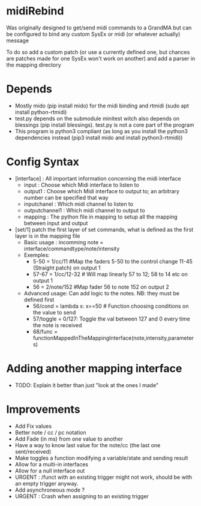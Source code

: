 # midiRebind
Was originally designed to get/send midi commands to a GrandMA but can be configured to bind any custom SysEx or midi (or whatever actually) message

To do so add a custom patch (or use a currently defined one, but chances are patches made for one SysEx won't work on another) and add a parser in the mapping directory

# Depends
* Mostly mido (pip install mido) for the midi binding and rtmidi (sudo apt install python-rtmidi)
* test.py depends on the submodule minitest witch also depends on blessings (pip install blessings). test.py is not a core part of the program
* This program is python3 compliant (as long as you install the python3 dependencies instead (pip3 install mido and install python3-rtmidi))

# Config Syntax

* [interface] : All important information concerning the midi interface
  * input : Choose which Midi interface to listen to
  * output1 : Choose which Midi interface to output to; an arbitrary number can be specified that way
  * inputchanel : Which midi channel to listen to
  * outputchannel1 : Which midi channel to output to
  * mapping : The python file in mapping to setup all the mapping between input and output
* [set/1] patch the first layer of set commands, what is defined as the first layer is in the mapping file
  * Basic usage : incomming note = interface/commandtype/note/intensity
  * Exemples:
    * 5-50 = 1/cc/11 #Map the faders 5-50 to the control change 11-45 (Straight patch) on output 1
    * 57-67 = 1/cc/12-32 # Will map linearly 57 to 12; 58 to 14 etc on output 1
    * 56 = 2/note/152 #Map fader 56 to note 152 on output 2
  * Advanced usage: Can add logic to the notes. NB: they must be defined first
    * 56/cond = lambda x: x==50 # Function choosing conditions on the value to send
    * 57/toggle = 0/127: Toggle the val between 127 and 0 every time the note is received
    * 68/func = functionMappedInTheMappingInterface(note,intensity,parameters)

# Adding another mapping interface
* TODO: Explain it better than just "look at the ones I made"

# Improvements
* Add Fix values
* Better note / cc / pc notation
* Add Fade (in ms) from one value to another
* Have a way to know last value for the note/cc (the last one sent/received)
* Make toggles a function modifying a variable/state and sending result
* Allow for a multi-in interfaces
* Allow for a null interface out
* URGENT : /funct with an existing trigger might not work, should be with an empty trigger anyway.
* Add asynchroneous mode ?
* URGENT : Crash when assigning to an existing trigger
